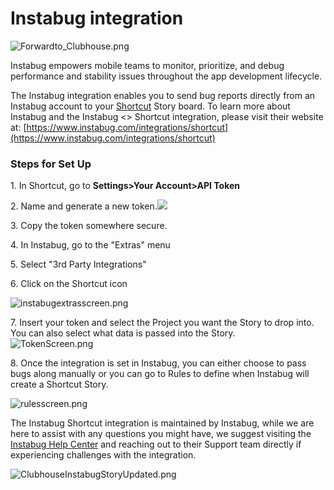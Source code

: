 # Instabug integration

![Forwardto\_Clubhouse.png](https://help.shortcut.com/hc/article_attachments/115018104483)

Instabug empowers mobile teams to monitor, prioritize, and debug performance and stability issues throughout the app development lifecycle.

The Instabug integration enables you to send bug reports directly from an Instabug account to your [Shortcut](https://www.shortcut.com/) Story board. To learn more about Instabug and the Instabug <> Shortcut integration, please visit their website at: [https://www.instabug.com/integrations/shortcut](https://www.instabug.com/integrations/shortcut)

### Steps for Set Up <a href="#h_01hmf2xns1whrx7wbmjc29y2sj" id="h_01hmf2xns1whrx7wbmjc29y2sj"></a>

1\. In Shortcut, go to **Settings>Your Account>API Token**&#x20;

2\. Name and generate a new token.![](https://help.shortcut.com/hc/article_attachments/22934489270932)

3\. Copy the token somewhere secure.

4\. In Instabug, go to the "Extras" menu

5\. Select "3rd Party Integrations"

6\. Click on the Shortcut icon

![instabugextrasscreen.png](https://help.shortcut.com/hc/article_attachments/115017959583)

7\. Insert your token and select the Project you want the Story to drop into. You can also select what data is passed into the Story. \
![TokenScreen.png](https://help.shortcut.com/hc/article_attachments/115017781806)

8\. Once the integration is set in Instabug, you can either choose to pass bugs along manually or you can go to Rules to define when Instabug will create a Shortcut Story.

![rulesscreen.png](https://help.shortcut.com/hc/article_attachments/115017960303)

The Instabug Shortcut integration is maintained by Instabug, while we are here to assist with any questions you might have, we suggest visiting the [Instabug Help Center](https://help.instabug.com/en) and reaching out to their Support team directly if experiencing challenges with the integration.

![ClubhouseInstabugStoryUpdated.png](https://help.shortcut.com/hc/article_attachments/360000962523)
